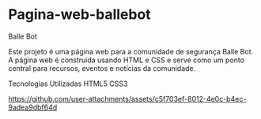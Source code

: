 # Pagina-web-ballebot

Balle Bot 

Este projeto é uma página web para a comunidade de segurança Balle Bot. A página web é construída usando HTML e CSS e serve como um ponto central para recursos, eventos e notícias da comunidade.

Tecnologias Utilizadas
HTML5
CSS3


https://github.com/user-attachments/assets/c5f703ef-8012-4e0c-b4ec-9adea9dbf64d



